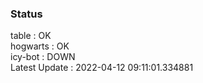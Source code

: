 ### Status


table : OK  
hogwarts : OK  
icy-bot : DOWN  
Latest Update : 2022-04-12 09:11:01.334881
